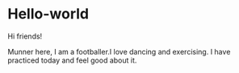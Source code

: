 # Hello-world

Hi friends!

Munner here, I am a footballer.I love dancing and exercising. 
I have practiced today and feel good about it.
